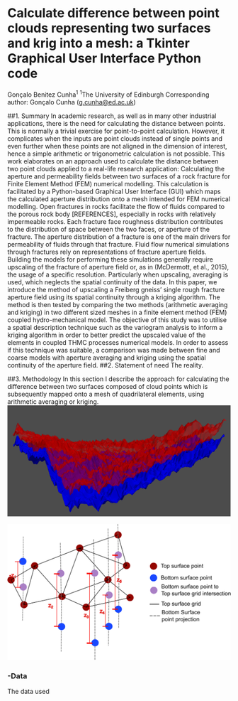 # Calculate difference between point clouds representing two surfaces and krig into a mesh: a Tkinter Graphical User Interface Python code

Gonçalo Benitez Cunha<sup>1</sup>
<sup>1</sup>The University of Edinburgh
Corresponding author: Gonçalo Cunha ([g.cunha@ed.ac.uk](g.cunha@ed.ac.uk))

##1. Summary
In academic research, as well as in many other industrial applications, there is the need for calculating the distance between points. This is normally a trivial exercise for point-to-point calculation. However, it complicates when the inputs are point clouds instead of single points and even further when these points are not aligned in the dimension of interest, hence a simple arithmetic or trigonometric calculation is not possible. This work elaborates on an approach used to calculate the distance between two point clouds applied to a real-life research application: Calculating the aperture and permeability fields between two surfaces of a rock fracture for Finite Element Method (FEM) numerical modelling.
This calculation is facilitated by a Python-based Graphical User Interface (GUI) which maps the calculated aperture distribution onto a mesh intended for FEM numerical modelling.
Open fractures in rocks facilitate the flow of fluids compared to the porous rock body [REFERENCES], especially in rocks with relatively impermeable rocks. Each fracture face roughness distribution contributes to the distribution of space between the two faces, or aperture of the fracture. The aperture distribution of a fracture is one of the main drivers for permeability of fluids through that fracture.
Fluid flow numerical simulations through fractures rely on representations of fracture aperture fields. Building the models for performing these simulations generally require upscaling of the fracture of aperture field or, as in (McDermott, et al., 2015), the usage of a specific resolution. Particularly when upscaling, averaging is used, which neglects the spatial continuity of the data.
In this paper, we introduce the method of upscaling a Freiberg gneiss’ single rough fracture aperture field using its spatial continuity through a kriging algorithm. The method is then tested by comparing the two methods (arithmetic averaging and kriging) in two different sized meshes in a finite element method (FEM) coupled hydro-mechanical model.
The objective of this study was to utilise a spatial description technique such as the variogram analysis to inform a kriging algorithm in order to better predict the upscaled value of the elements in coupled THMC processes numerical models. In order to assess if this technique was suitable, a comparison was made between fine and coarse models with aperture averaging and kriging using the spatial continuity of the aperture field.
##2. Statement of need
The reality.

##3. Methodology
In this section I describe the approach for calculating the difference between two surfaces composed of cloud points which is subsequently mapped onto a mesh of quadrilateral elements, using arithmetic averaging or kriging.
![Top (red) and bottom (blue) surfaces gridded from points clouds using PyVista’s 2D Delaunay triangulation (Sullivan & Kaszynski, 2019). Five (5)a times vertical exaggeration.](https://github.com/benitez9rh/tkintersurfdiff/blob/main/GWTopBottomVExag10.png)

![Representation of the difference calculation between surfaces. The bottom surface (not gridded) points’ (blue) are projected vertically along the z-axis until they cross the top surface (grided). The difference between the bottom surface’s points (blue) and the intersection points (purple) is calculated. The projections are done in both directions in case the gridded surface is below, which renders a negative distance (case on the left).](https://github.com/benitez9rh/tkintersurfdiff/blob/main/ApertureCalculation.png)

###	-Data
The data used


